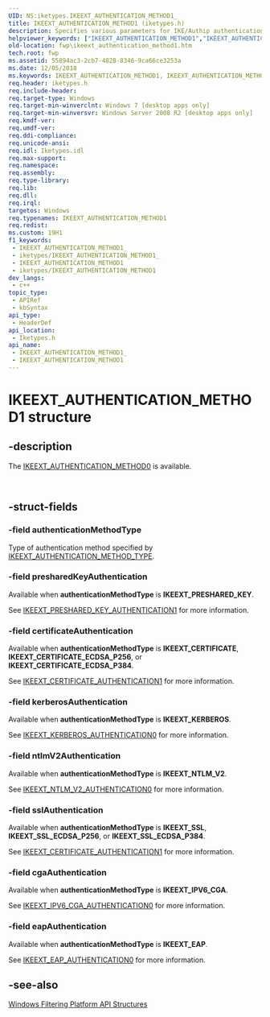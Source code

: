 ```yaml
---
UID: NS:iketypes.IKEEXT_AUTHENTICATION_METHOD1_
title: IKEEXT_AUTHENTICATION_METHOD1 (iketypes.h)
description: Specifies various parameters for IKE/Authip authentication.
helpviewer_keywords: ["IKEEXT_AUTHENTICATION_METHOD1","IKEEXT_AUTHENTICATION_METHOD1 structure [Filtering]","fwp.ikeext_authentication_method1","iketypes/IKEEXT_AUTHENTICATION_METHOD1"]
old-location: fwp\ikeext_authentication_method1.htm
tech.root: fwp
ms.assetid: 55894ac3-2cb7-4828-8346-9ca66ce3253a
ms.date: 12/05/2018
ms.keywords: IKEEXT_AUTHENTICATION_METHOD1, IKEEXT_AUTHENTICATION_METHOD1 structure [Filtering], fwp.ikeext_authentication_method1, iketypes/IKEEXT_AUTHENTICATION_METHOD1
req.header: iketypes.h
req.include-header: 
req.target-type: Windows
req.target-min-winverclnt: Windows 7 [desktop apps only]
req.target-min-winversvr: Windows Server 2008 R2 [desktop apps only]
req.kmdf-ver: 
req.umdf-ver: 
req.ddi-compliance: 
req.unicode-ansi: 
req.idl: Iketypes.idl
req.max-support: 
req.namespace: 
req.assembly: 
req.type-library: 
req.lib: 
req.dll: 
req.irql: 
targetos: Windows
req.typenames: IKEEXT_AUTHENTICATION_METHOD1
req.redist: 
ms.custom: 19H1
f1_keywords:
 - IKEEXT_AUTHENTICATION_METHOD1_
 - iketypes/IKEEXT_AUTHENTICATION_METHOD1_
 - IKEEXT_AUTHENTICATION_METHOD1
 - iketypes/IKEEXT_AUTHENTICATION_METHOD1
dev_langs:
 - c++
topic_type:
 - APIRef
 - kbSyntax
api_type:
 - HeaderDef
api_location:
 - Iketypes.h
api_name:
 - IKEEXT_AUTHENTICATION_METHOD1_
 - IKEEXT_AUTHENTICATION_METHOD1
---
```


# IKEEXT_AUTHENTICATION_METHOD1 structure


## -description

The [IKEEXT_AUTHENTICATION_METHOD0](/windows/desktop/api/iketypes/ns-iketypes-ikeext_authentication_method0) is available.</div>
<div> </div>

## -struct-fields

### -field authenticationMethodType

Type of authentication method specified by <a href="/windows/win32/api/iketypes/ne-iketypes-ikeext_authentication_method_type">IKEEXT_AUTHENTICATION_METHOD_TYPE</a>.

### -field presharedKeyAuthentication

Available when <b>authenticationMethodType</b> is <b>IKEEXT_PRESHARED_KEY</b>.

See <a href="/windows/win32/api/iketypes/ns-iketypes-ikeext_preshared_key_authentication1">IKEEXT_PRESHARED_KEY_AUTHENTICATION1</a> for more information.

### -field certificateAuthentication

Available when <b>authenticationMethodType</b> is <b>IKEEXT_CERTIFICATE</b>, <b>IKEEXT_CERTIFICATE_ECDSA_P256</b>, or <b>IKEEXT_CERTIFICATE_ECDSA_P384</b>.

See <a href="/windows/win32/api/iketypes/ns-iketypes-ikeext_certificate_authentication1">IKEEXT_CERTIFICATE_AUTHENTICATION1</a> for more information.

### -field kerberosAuthentication

Available when <b>authenticationMethodType</b> is <b>IKEEXT_KERBEROS</b>.

See [IKEEXT_KERBEROS_AUTHENTICATION0](./ns-iketypes-ikeext_eap_authentication0.md) for more information.

### -field ntlmV2Authentication

Available when <b>authenticationMethodType</b> is <b>IKEEXT_NTLM_V2</b>.

See [IKEEXT_NTLM_V2_AUTHENTICATION0](./ns-iketypes-ikeext_eap_authentication0.md) for more information.

### -field sslAuthentication

Available when <b>authenticationMethodType</b> is <b>IKEEXT_SSL</b>, <b>IKEEXT_SSL_ECDSA_P256</b>, or <b>IKEEXT_SSL_ECDSA_P384</b>.

See <a href="/windows/win32/api/iketypes/ns-iketypes-ikeext_certificate_authentication1">IKEEXT_CERTIFICATE_AUTHENTICATION1</a> for more information.

### -field cgaAuthentication

Available when <b>authenticationMethodType</b> is <b>IKEEXT_IPV6_CGA</b>.

See [IKEEXT_IPV6_CGA_AUTHENTICATION0](/windows/desktop/api/iketypes/ns-iketypes-ikeext_ipv6_cga_authentication0) for more information.

### -field eapAuthentication

Available when <b>authenticationMethodType</b> is <b>IKEEXT_EAP</b>.

See [IKEEXT_EAP_AUTHENTICATION0](./ns-iketypes-ikeext_eap_authentication0.md) for more information.

## -see-also

<a href="/windows/desktop/FWP/fwp-structs">Windows Filtering Platform  API Structures</a>


